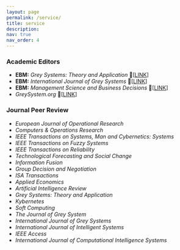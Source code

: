 ```yaml
---
layout: page
permalink: /service/
title: service
description:
nav: true
nav_order: 4
---
```


### Academic Editors

* **EBM:** _Grey Systems: Theory and Application_ 🔗[[LINK](https://www.emeraldgrouppublishing.com/journal/gs)]
* **EBM:** _International Journal of Grey Systems_ 🔗[[LINK](http://publish.thescienceinsight.com/index.php/ijgs/about/editorialTeam)]
* **EBM:** _Management Science and Business Decisions_ 🔗[[LINK](http://publish.thescienceinsight.com/index.php/msbd/about/editorialTeam)]
* _GreySystem.org_ 🔗[[LINK](https://greysystem.org/9-contact-us/)]

### Journal Peer Review

* _European Journal of Operational Research_
* _Computers & Operations Research_
* _IEEE Transactions on Systems, Man and Cybernetics: Systems_
* _IEEE Transactions on Fuzzy Systems_
* _IEEE Transactions on Reliability_
* _Technological Forecasting and Social Change_
* _Information Fusion_
* _Group Decision and Negotiation_
* _ISA Transactions_
* _Applied Economics_
* _Artificial Intelligence Review_
* _Grey Systems: Theory and Application_
* _Kybernetes_
* _Soft Computing_
* _The Journal of Grey System_
* _International Journal of Grey Systems_
* _International Journal of Intelligent Systems_
* _IEEE Access_
* _International Journal of Computational Intelligence Systems_
